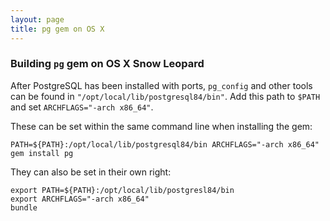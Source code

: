 ```yaml
---
layout: page
title: pg gem on OS X
---
```

### Building `pg` gem on OS X Snow Leopard

After PostgreSQL has been installed with ports, `pg_config` and other tools
can be found in `"/opt/local/lib/postgresql84/bin"`.  Add this path to
`$PATH` and set `ARCHFLAGS="-arch x86_64"`.

These can be set within the same command line when installing the gem:

    PATH=${PATH}:/opt/local/lib/postgresql84/bin ARCHFLAGS="-arch x86_64" gem install pg

They can also be set in their own right:

    export PATH=${PATH}:/opt/local/lib/postgresl84/bin
    export ARCHFLAGS="-arch x86_64"
    bundle

